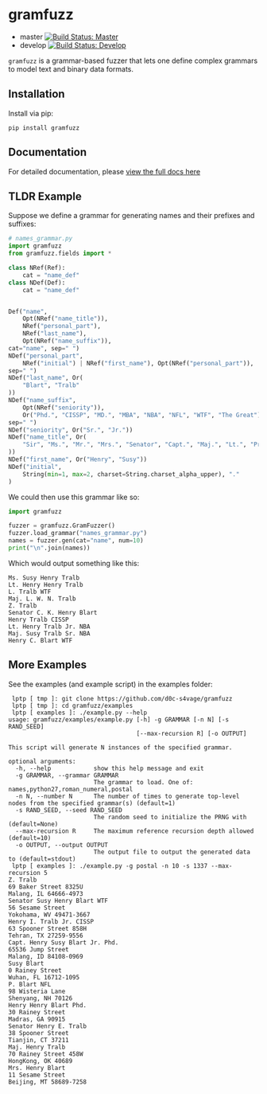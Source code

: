 # gramfuzz

* master [![Build Status: Master](https://travis-ci.org/d0c-s4vage/gramfuzz.svg?branch=master)](https://travis-ci.org/d0c-s4vage/gramfuzz)
* develop [![Build Status: Develop](https://travis-ci.org/d0c-s4vage/gramfuzz.svg?branch=develop)](https://travis-ci.org/d0c-s4vage/gramfuzz)

`gramfuzz` is a grammar-based fuzzer that lets one define
complex grammars to model text and binary data formats.

## Installation

Install via pip:

```
pip install gramfuzz
```

## Documentation

For detailed documentation, please [view the full docs here](https://d0c-s4vage.github.io/gramfuzz/)

## TLDR Example


Suppose we define a grammar for generating names and their prefixes
and suffixes:

```python
# names_grammar.py
import gramfuzz
from gramfuzz.fields import *

class NRef(Ref):
    cat = "name_def"
class NDef(Def):
    cat = "name_def"


Def("name",
    Opt(NRef("name_title")),
    NRef("personal_part"),
    NRef("last_name"),
    Opt(NRef("name_suffix")),
cat="name", sep=" ")
NDef("personal_part",
    NRef("initial") | NRef("first_name"), Opt(NRef("personal_part")),
sep=" ")
NDef("last_name", Or(
    "Blart", "Tralb"
))
NDef("name_suffix",
    Opt(NRef("seniority")),
    Or("Phd.", "CISSP", "MD.", "MBA", "NBA", "NFL", "WTF", "The Great"),
sep=" ")
NDef("seniority", Or("Sr.", "Jr."))
NDef("name_title", Or(
    "Sir", "Ms.", "Mr.", "Mrs.", "Senator", "Capt.", "Maj.", "Lt.", "President"
))
NDef("first_name", Or("Henry", "Susy"))
NDef("initial",
    String(min=1, max=2, charset=String.charset_alpha_upper), "."
)
```

We could then use this grammar like so:

```python
import gramfuzz

fuzzer = gramfuzz.GramFuzzer()
fuzzer.load_grammar("names_grammar.py")
names = fuzzer.gen(cat="name", num=10)
print("\n".join(names))
```

Which would output something like this:

```
Ms. Susy Henry Tralb
Lt. Henry Henry Tralb
L. Tralb WTF
Maj. L. W. N. Tralb
Z. Tralb
Senator C. K. Henry Blart
Henry Tralb CISSP
Lt. Henry Tralb Jr. NBA
Maj. Susy Tralb Sr. NBA
Henry C. Blart WTF
```

## More Examples

See the examples (and example script) in the examples folder:

```
 lptp [ tmp ]: git clone https://github.com/d0c-s4vage/gramfuzz
 lptp [ tmp ]: cd gramfuzz/examples
 lptp [ examples ]: ./example.py --help
usage: gramfuzz/examples/example.py [-h] -g GRAMMAR [-n N] [-s RAND_SEED]
                                    [--max-recursion R] [-o OUTPUT]

This script will generate N instances of the specified grammar.

optional arguments:
  -h, --help            show this help message and exit
  -g GRAMMAR, --grammar GRAMMAR
                        The grammar to load. One of: names,python27,roman_numeral,postal
  -n N, --number N      The number of times to generate top-level nodes from the specified grammar(s) (default=1)
  -s RAND_SEED, --seed RAND_SEED
                        The random seed to initialize the PRNG with (default=None)
  --max-recursion R     The maximum reference recursion depth allowed (default=10)
  -o OUTPUT, --output OUTPUT
                        The output file to output the generated data to (default=stdout)
 lptp [ examples ]: ./example.py -g postal -n 10 -s 1337 --max-recursion 5
Z. Tralb
69 Baker Street 8325U 
Malang, IL 64666-4973
Senator Susy Henry Blart WTF
56 Sesame Street 
Yokohama, WV 49471-3667
Henry I. Tralb Jr. CISSP
63 Spooner Street 858H 
Tehran, TX 27259-9556
Capt. Henry Susy Blart Jr. Phd.
65536 Jump Street 
Malang, ID 84108-0969
Susy Blart
0 Rainey Street 
Wuhan, FL 16712-1095
P. Blart NFL
98 Wisteria Lane 
Shenyang, NH 70126
Henry Henry Blart Phd.
30 Rainey Street 
Madras, GA 90915
Senator Henry E. Tralb
38 Spooner Street 
Tianjin, CT 37211
Maj. Henry Tralb
70 Rainey Street 458W 
HongKong, OK 40689
Mrs. Henry Blart
11 Sesame Street 
Beijing, MT 58689-7258
```